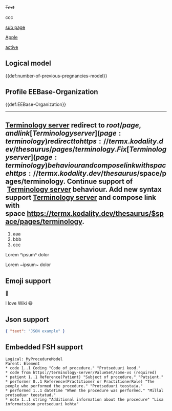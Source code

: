 ~~Text~~

ccc

[sub page](page:subpage-of-test-page)

[Apple](concept:snomed-ct|735215001)

[active](concept:publication-status|active)

## Logical model
{{def:number-of-previous-pregnancies-model}}


## Profile EEBase-Organization
{{def:EEBase-Organization}}

---

[Terminology server](/page) redirect to $root/page, and link [Terminology server](page:terminology) redirect to https://termx.kodality.dev/thesaurus/pages/terminology.
Fix [Terminology server](page:terminology) behaviour and compose link with space https://termx.kodality.dev/thesaurus/$space/pages/terminology.
Continue support of  [Terminology server](/page) behaviour.
Add new syntax support [Terminology server](terminology) and compose link with space https://termx.kodality.dev/thesaurus/$space/pages/terminology.
---



1. aaa
1. bbb
1. ccc

Lorem ^ipsum^ dolor

Lorem ~ipsum~ dolor

## Emoji support
:carrot:

I love Wiki :smile: 

## Json support
```json
{ "text": "JSON example" }
```

## Embedded FSH support
```fsh
Logical: MyProcedureModel
Parent: Element
* code 1..1 Coding "Code of procedure." "Protseduuri kood."
* code from https://terminology-server/ValueSet/some-vs (required)
* patient 1..1 Reference(Patient) "Subject of procedure." "Patsient."
* performer 0..1 Reference(Practitioner or PractitionerRole) "The people who performed the procedure." "Protseduuri teostaja."
* performed 1..1 dateTime "When the procedure was performed." "Millal protseduur teostatud."
* note 1..1 string "Additional information about the procedure" "Lisa informatsioon protseduuri kohta"
```

